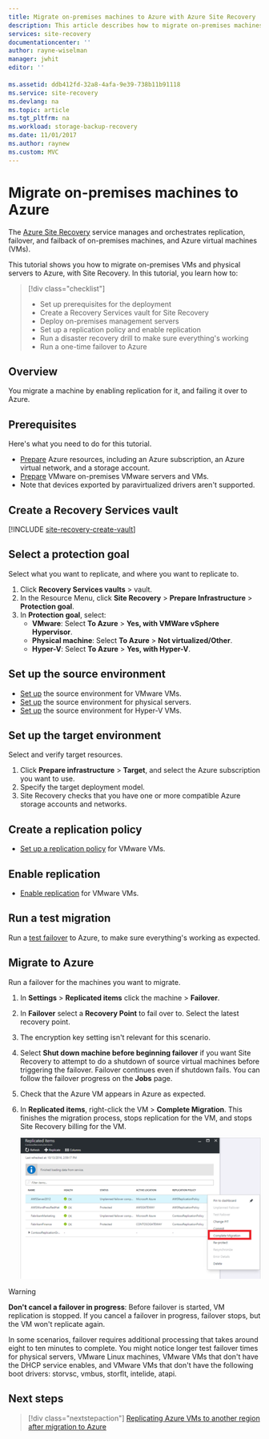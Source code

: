 ```yaml
---
title: Migrate on-premises machines to Azure with Azure Site Recovery | Microsoft Docs
description: This article describes how to migrate on-premises machines to Azure, using Azure Site Recovery.
services: site-recovery
documentationcenter: ''
author: rayne-wiselman
manager: jwhit
editor: ''

ms.assetid: ddb412fd-32a8-4afa-9e39-738b11b91118
ms.service: site-recovery
ms.devlang: na
ms.topic: article
ms.tgt_pltfrm: na
ms.workload: storage-backup-recovery
ms.date: 11/01/2017
ms.author: raynew
ms.custom: MVC
---
```

# Migrate on-premises machines to Azure

The [Azure Site Recovery](site-recovery-overview.md) service manages and orchestrates replication, failover, and failback of on-premises machines, and Azure virtual machines (VMs).

This tutorial shows you how to migrate on-premises VMs and physical servers to Azure, with Site Recovery. In this tutorial, you learn how to:

> [!div class="checklist"]
> * Set up prerequisites for the deployment
> * Create a Recovery Services vault for Site Recovery
> * Deploy on-premises management servers
> * Set up a replication policy and enable replication
> * Run a disaster recovery drill to make sure everything's working
> * Run a one-time failover to Azure

## Overview

You migrate a machine by enabling replication for it, and failing it over to Azure.


## Prerequisites

Here's what you need to do for this tutorial.

- [Prepare](tutorial-prepare-azure.md) Azure resources, including an Azure subscription, an Azure virtual network, and a storage account.
- [Prepare](tutorial-prepare-on-premises-vmware.md) VMware on-premises VMware servers and VMs.
- Note that devices exported by paravirtualized drivers aren't supported.


## Create a Recovery Services vault

[!INCLUDE [site-recovery-create-vault](../../includes/site-recovery-create-vault.md)]

## Select a protection goal

Select what you want to replicate, and where you want to replicate to.
1. Click **Recovery Services vaults** > vault.
2. In the Resource Menu, click **Site Recovery** > **Prepare Infrastructure** > **Protection goal**.
3. In **Protection goal**, select:
    - **VMware**: Select **To Azure** > **Yes, with VMWare vSphere Hypervisor**.
    - **Physical machine**: Select **To Azure** > **Not virtualized/Other**.
    - **Hyper-V**: Select **To Azure** > **Yes, with Hyper-V**.


## Set up the source environment

- [Set up](tutorial-vmware-to-azure.md#set-up-the-source-environment) the source environment for VMware VMs.
- [Set up](tutorial-physical-to-azure.md#set-up-the-source-environment) the source environment for physical servers.
- [Set up](tutorial-hyper-v-to-azure.md#set-up-the-source-environment) the source environment for Hyper-V VMs.

## Set up the target environment

Select and verify target resources.

1. Click **Prepare infrastructure** > **Target**, and select the Azure subscription you want to use.
2. Specify the target deployment model.
3. Site Recovery checks that you have one or more compatible Azure storage accounts and networks.

## Create a replication policy

- [Set up a replication policy](tutorial-vmware-to-azure.md#create-a-replication-policy) for VMware VMs.


## Enable replication

- [Enable replication](tutorial-vmware-to-azure.md#enable-replication) for VMware VMs.


## Run a test migration

Run a [test failover](tutorial-dr-drill-azure.md) to Azure, to make sure everything's working as expected.


## Migrate to Azure

Run a failover for the machines you want to migrate.

1. In **Settings** > **Replicated items** click the machine > **Failover**.
2. In **Failover** select a **Recovery Point** to fail over to. Select the latest recovery point.
3. The encryption key setting isn't relevant for this scenario.
4. Select **Shut down machine before beginning failover** if you want Site Recovery to attempt to do a shutdown of source virtual machines before triggering the failover. Failover continues even if shutdown fails. You can follow the failover progress on the **Jobs** page.
5. Check that the Azure VM appears in Azure as expected.
6. In **Replicated items**, right-click the VM > **Complete Migration**. This finishes the migration process, stops replication for the VM, and stops Site Recovery billing for the VM.

    ![Complete migration](./media/tutorial-migrate-on-premises-to-azure/complete-migration.png)


> [!WARNING]
> **Don't cancel a failover in progress**: Before failover is started, VM replication is stopped. If you cancel a failover in progress, failover stops, but the VM won't replicate again.

In some scenarios, failover requires additional processing that takes around eight to ten minutes to complete. You might notice longer test failover times for physical servers, VMware Linux machines, VMware VMs that don't have the DHCP service enables, and VMware VMs that don't have the following boot drivers: storvsc, vmbus, storflt, intelide, atapi.


## Next steps

> [!div class="nextstepaction"]
> [Replicating Azure VMs to another region after migration to Azure](site-recovery-azure-to-azure-after-migration.md)
